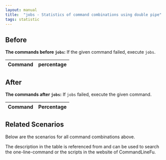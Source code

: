 ```yaml
---
layout: manual
title:  "jobs - Statistics of command combinations using double pipe"
tags: statistic
---
```


## Before

__The commands before `jobs`:__ If the given command failed, execute `jobs`.

| Command | percentage |
|--------|--------|



## After

__The commands after `jobs`:__ If `jobs` failed, execute the given command.

| Command | Percentage | 
|-------|--------|



## Related Scenarios

Below are the scenarios for all command combinations above.

The description in the table is referenced from and can be used to search the one-line-command or the scripts in the website of CommandLineFu.




